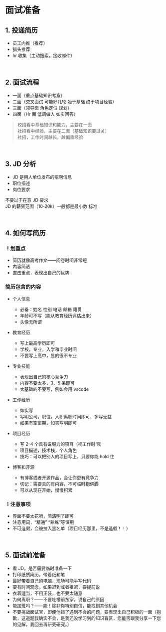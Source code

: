 # 面试准备

## 1. 投递简历

- 员工内推（推荐）
- 猎头推荐
- hr 收集（主动搜索，接收邮件）

<br>

## 2. 面试流程

- 一面（重点基础知识考察）
- 二面（交叉面试 可能好几轮 始于基础 终于项目经验）
- 三面（领导面 角色定位 规划）
- 四面（Hr 面 低调做人 如实回答）

> 校招看中基础知识和能力，主要在一面  
> 社招看中经验，主要在二面（基础知识要过关）  
> 社招，工作时间越长，越偏重经验

<br>

## 3. JD 分析

- JD 是用人单位发布的招聘信息
- 职位描述
- 岗位要求

不要过于在意 JD 要求  
JD 的薪资范围（10-20k）一般都是最小数 标准

<br>

## 4. 如何写简历

### ！划重点

- 简历就像高考作文——阅卷时间非常短
- 内容简洁
- 直击重点，表现出自己的优势

### 简历包含的内容

- 个人信息

  - 必备：姓名 性别 电话 邮箱 籍贯
  - 年龄可不写（能从教育经历评估出来）
  - 头像无所谓

- 教育经历

  - 写上最高学历即可
  - 学校，专业，入学和毕业时间
  - 不要写上高中，显的很不专业

- 专业技能

  - 表现出自己的核心竞争力
  - 内容不要太多，3、5 条即可
  - 太基础的不要写，例如会用 vscode

- 工作经历

  - 如实写
  - 写明公司，职位，入职离职时间即可，多写无益
  - 如果有空窗期，如实写明即可

- 项目经历

  - 写 2-4 个具有说服力的项目（视工作时间）
  - 项目描述，技术栈，个人角色
  - 技巧：可以把别人的项目写上，只要你能 hold 住

- 博客和开源
  - 有博客或者开源作品，会让你更有竞争力
  - 切记：需要真的有内容，不可临时抱佛脚
  - 可以从现在开始，慢慢积累

### ！注意事项

- 界面不要太花哨，简洁明了即可
- 注意用词，“精通” “熟练”等慎用
- 不可造假，会被拉入黑名单（项目经历那里，不是造假！！）

<br>

## 5. 面试前准备

- 看 JD，是否需要临时准备一下
- 打印纸质简历，带着纸和笔
- 最好带着自己的电脑，现场可能手写代码
- 要有时间观念，如果迟到或者推迟，要提前说
- 衣着适当，不用正装，也不要太随意
- 为何离职？——不要吐槽前东家，说自己的原因
- 能加班吗？——能！除非你特别自信，能找到其他机会
- 不要挑战面试官，即便他错了遇到不会的问题，要表现出自己积极的一面（抱歉，这道题我确实不会，是我还没学习到的知识盲区，您能否跟我分享一下您的见解，我回去再研究研究。）

